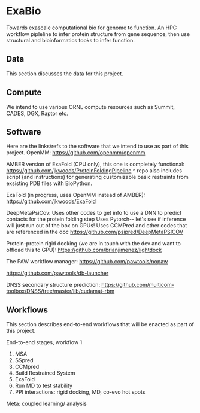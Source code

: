 # ExaBio
Towards exascale computational bio for genome to function.
An HPC workflow pipleline to infer protein structure from gene sequence, then use structural and bioinformatics tooks to infer function.

## Data
This section discusses the data for this project.

## Compute
We intend to use various ORNL compute resources such as Summit, CADES, DGX, Raptor etc. 

## Software
Here are the links/refs to the software that we intend to use as part of this project.
OpenMM:
https://github.com/openmm/openmm

AMBER version of ExaFold (CPU only), this one is completely functional:
https://github.com/jkwoods/ProteinFoldingPipeline
^ repo also includes script (and instructions) for generating customizable basic restraints from exsisting PDB files with BioPython.

ExaFold (in progress, uses OpenMM instead of AMBER):
https://github.com/jkwoods/ExaFold


DeepMetaPsiCov: Uses other codes to get info to use a DNN to predict contacts for the protein folding step
Uses Pytorch-- let's see if inference will just run out of the box on GPUs!
Uses CCMPred and other codes that are referenced in the doc
https://github.com/psipred/DeepMetaPSICOV

Protein-protein rigid docking (we are in touch with the dev and want to offload this to GPU):
https://github.com/brianjimenez/lightdock

The PAW workflow manager:
https://github.com/pawtools/nopaw

https://github.com/pawtools/db-launcher

DNSS secondary structure prediction:
https://github.com/multicom-toolbox/DNSS/tree/master/lib/cudamat-rbm

## Workflows
This section describes end-to-end workflows that will be enacted as part of this project.

End-to-end stages, workflow 1
1. MSA
2. SSpred
3. CCMpred
4. Build Restrained System
5. ExaFold
6. Run MD to test stability
7. PPI interactions: rigid docking, MD, co-evo hot spots

Meta: coupled learning/ analysis
